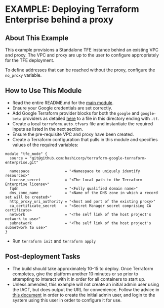 # EXAMPLE: Deploying Terraform Enterprise behind a proxy

## About This Example

This example provisions a Standalone TFE instance behind an existing VPC and proxy.
The VPC and proxy are up to the user to configure appropriately for the TFE deployment.

To define addresses that can be reached without the proxy, configure the `no_proxy` variable.

## How to Use This Module

- Read the entire README.md for the [main module](https://github.com/hashicorp/terraform-google-terraform-enterprise).
- Ensure your Google credentials are set correctly.
- Add Google Terraform provider blocks for both the `google` and `google-beta` providers as detailed [here](https://registry.terraform.io/providers/hashicorp/google/latest/docs/guides/provider_reference) to a file in this directory ending with `.tf`.
- Create a local `terraform.auto.tfvars` file and instantiate the required inputs as listed in the next section.
- Ensure the pre-requisite VPC and proxy have been created.
- Create a Terraform configuration that pulls in this module and specifies values of the required variables:

```hcl
module "tfe_node" {
  source = "git@github.com:hashicorp/terraform-google-terraform-enterprise.git"

  namespace                = "<Namespace to uniquely identify resources>"
  license_secret           = "<The local path to the Terraform Enterprise license>"
  fqdn                     = "<Fully qualified domain name>"
  dns_zone_name            = "<Name of the DNS zone in which a record set will be created>"
  http_proxy_uri_authority = "<host and port of the existing proxy>"
  ca_certificate_secret    = "<Secret Manager secret comprising CA certificate>
  network                  = "<The self link of the host project's network to use>"
  subnetwork               = "<The self link of the host project's subnetwork to use>"
}
```

- Run `terraform init` and `terraform apply`

## Post-deployment Tasks

- The build should take approximately 10-15 to deploy. Once Terraform completes, give the platform another 10 minutes or so prior to attempting to interact with it in order for all containers to start up.
- Unless amended, this example will not create an initial admin user using the IACT, but does output the URL for convenience. Follow the advice in [this document](https://www.terraform.io/docs/enterprise/install/automating-initial-user.html) in order to create the initial admin user, and login to the system using this user in order to configure it for use.
